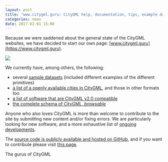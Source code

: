 ```yaml
---
layout: post
title: "www.citygml.guru: CityGML help, documentation, tips, example datasets, and tutorials"
categories: news
date: 2017-02-01 15:08
---
```


Because we were saddened about the general state of the CityGML websites, we have decided to start our own page: [www.citygml.guru](https://www.citygml.guru).

<a href="https://www.citygml.guru"><img src="{{ site.baseurl }}/img/2017/citygmlguru.png"/></a>

We currently have, among others, the following: 

  - several [sample datasets](https://www.citygml.guru/samplefiles/) (included different examples of the different primitives)
  - [a list of a openly available cities in CityGML](https://www.citygml.guru/3dcities/), and those in other formats too
  - [a list of software that are CityGML v2.0 compatible](https://www.citygml.guru/3dcities/)
  - [the complete schema of CityGML, *browsable*](https://www.citygml.guru/schemas/doc-complete/citygml)

Anyone who also loves CityGML is more than welcome to contribute to the site by submitting new content and/or fixing errors.
We are particularly looking for new software, and a more exhaustive list of [ongoing developments](https://www.citygml.guru/ongoingdev/).

The [source code is publicly available and hosted on GitHub](https://github.com/tudelft3d/website-citygml), and if you want to contribute please visit [this page](https://www.citygml.guru/contribute/).

The gurus of CityGML


